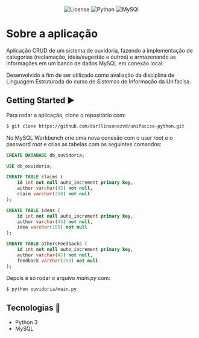 <p align="center">
  <img alt="License" src="https://img.shields.io/badge/License-MIT-3776AB?style=for-the-badge">
  <img alt="Python" src="https://img.shields.io/badge/Python-3776AB?style=for-the-badge&logo=python&logoColor=white">
  <img alt="MySQl" src="https://img.shields.io/badge/MySQL-00000F?style=for-the-badge&logo=mysql&logoColor=white">
</p>

# Sobre a aplicação

Aplicação CRUD de um sistema de ouvidoria, fazendo a implementação de categorias (reclamação, ideia/sugestão e outros) e armazenando as informações em um banco de dados MySQL em conexão local.

Desenvolvido a fim de ser utilizado como avaliação da disciplina de Linguagem Estruturada do curso de Sistemas de Informação da Unifacisa.

## Getting Started ▶️

Para rodar a aplicação, clone o repositório com:

```bash
$ git clone https://github.com/darllinsonazvd/unifacisa-python.git
```

No MySQL Workbench crie uma nova conexão com o user _root_ e o password _root_ e crias as tabelas com os seguintes comandos:

```sql
CREATE DATABASE db_ouvidoria;

USE db_ouvidoria;

CREATE TABLE claims (
	id int not null auto_increment primary key,
    author varchar(45) not null,
    claim varchar(250) not null
);

CREATE TABLE ideas (
	id int not null auto_increment primary key,
    author varchar(45) not null,
    idea varchar(250) not null
);

CREATE TABLE othersFeedbacks (
	id int not null auto_increment primary key,
    author varchar(45) not null,
    feedback varchar(250) not null
);
```

Depois é só rodar o arquivo _main.py_ com:

```bash
$ python ouvidoria/main.py
```

## Tecnologias 🚀

- Python 3
- MySQL
